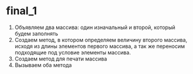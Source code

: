 # final_1
1. Объявляем два массива: один изначальный и второй, который будем заполнять
2. Создаем метод, в котором определяем величину второго массива, исходя из длины элементов первого массива, а так же переносим подходящие под условие элементы массива. 
3. Создаем метод для печати массива
4. Вызываем оба метода